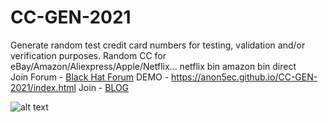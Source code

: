 # CC-GEN-2021
Generate random test credit card numbers for testing, validation and/or verification purposes.
Random CC for eBay/Amazon/Aliexpress/Apple/Netflix...
netflix bin amazon bin direct
<br>
Join Forum - [Black Hat Forum](https://fssquad.com/)
DEMO - https://anon5ec.github.io/CC-GEN-2021/index.html
Join  - [BLOG](https://fssquad.com/blog)


![alt text](https://i.ibb.co/q54Xxjb/Screenshot-1.png)
